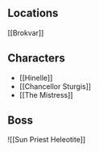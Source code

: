 ## Locations
[[Brokvar]]

## Characters
- [[Hinelle]]
- [[Chancellor Sturgis]]
- [[The Mistress]]
## Boss
![[Sun Priest  Heleotite]]
